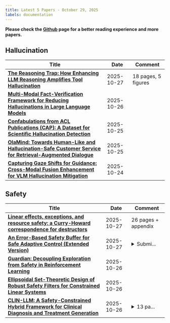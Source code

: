 ```yaml
---
title: Latest 5 Papers - October 29, 2025
labels: documentation
---
```

**Please check the [Github](https://github.com/dingyue772/DailyArxiv) page for a better reading experience and more papers.**

## Hallucination
| **Title** | **Date** | **Comment** |
| --- | --- | --- |
| **[The Reasoning Trap: How Enhancing LLM Reasoning Amplifies Tool Hallucination](http://arxiv.org/abs/2510.22977v1)** | 2025-10-27 | 18 pages, 5 figures |
| **[Multi-Modal Fact-Verification Framework for Reducing Hallucinations in Large Language Models](http://arxiv.org/abs/2510.22751v1)** | 2025-10-26 |  |
| **[Confabulations from ACL Publications (CAP): A Dataset for Scientific Hallucination Detection](http://arxiv.org/abs/2510.22395v1)** | 2025-10-25 |  |
| **[OlaMind: Towards Human-Like and Hallucination-Safe Customer Service for Retrieval-Augmented Dialogue](http://arxiv.org/abs/2510.22143v1)** | 2025-10-25 |  |
| **[Capturing Gaze Shifts for Guidance: Cross-Modal Fusion Enhancement for VLM Hallucination Mitigation](http://arxiv.org/abs/2510.22067v1)** | 2025-10-24 |  |

## Safety
| **Title** | **Date** | **Comment** |
| --- | --- | --- |
| **[Linear effects, exceptions, and resource safety: a Curry-Howard correspondence for destructors](http://arxiv.org/abs/2510.23517v1)** | 2025-10-27 | 26 pages + appendix |
| **[An Error-Based Safety Buffer for Safe Adaptive Control (Extended Version)](http://arxiv.org/abs/2510.23491v1)** | 2025-10-27 | <details><summary>Submi...</summary><p>Submitted to IEEE Transactions on Automatic Control</p></details> |
| **[Guardian: Decoupling Exploration from Safety in Reinforcement Learning](http://arxiv.org/abs/2510.22859v1)** | 2025-10-26 |  |
| **[Ellipsoidal Set-Theoretic Design of Robust Safety Filters for Constrained Linear Systems](http://arxiv.org/abs/2510.22790v1)** | 2025-10-26 |  |
| **[CLIN-LLM: A Safety-Constrained Hybrid Framework for Clinical Diagnosis and Treatment Generation](http://arxiv.org/abs/2510.22609v1)** | 2025-10-26 | <details><summary>13 pa...</summary><p>13 pages, 9 figures. Preprint version under review in the area of Artificial Intelligence (cs.CR)</p></details> |

